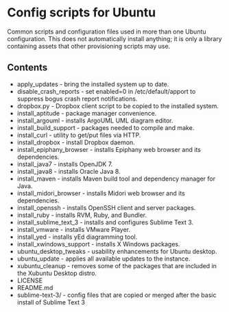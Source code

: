 # Config scripts for Ubuntu

Common scripts and configuration files used in more than one Ubuntu configuration. This does not automatically install anything; it is only a library containing assets that other provisioning scripts may use.

## Contents

* apply_updates - bring the installed system up to date.
* disable_crash_reports - set enabled=0 in /etc/default/apport to suppress bogus crash report notifications.
* dropbox.py - Dropbox client script to be copied to the installed system.
* install_aptitude - package manager convenience.
* install_argouml - installs ArgoUML UML diagram editor.
* install_build_support - packages needed to compile and make.
* install_curl - utility to get/put files via HTTP.
* install_dropbox - install Dropbox daemon.
* install_epiphany_browser - installs Epiphany web browser and its dependencies.
* install_java7 - installs OpenJDK 7.
* install_java8 - installs Oracle Java 8.
* install_maven - installs Maven build tool and dependency manager for Java.
* install_midori_browser - installs Midori web browser and its dependencies.
* install_openssh - installs OpenSSH client and server packages.
* install_ruby - installs RVM, Ruby, and Bundler.
* install_sublime_text_3 - installs and configures Sublime Text 3.
* install_vmware - installs VMware Player.
* install_yed - installs yEd diagramming tool.
* install_xwindows_support - installs X Windows packages.
* ubuntu_desktop_tweaks - usability enhancements for Ubuntu desktop.
* ubuntu_update - applies all available updates to the instance.
* xubuntu_cleanup - removes some of the packages that are included in the Xubuntu Desktop distro.
* LICENSE
* README.md
* sublime-text-3/ - config files that are copied or merged after the basic install of Sublime Text 3
